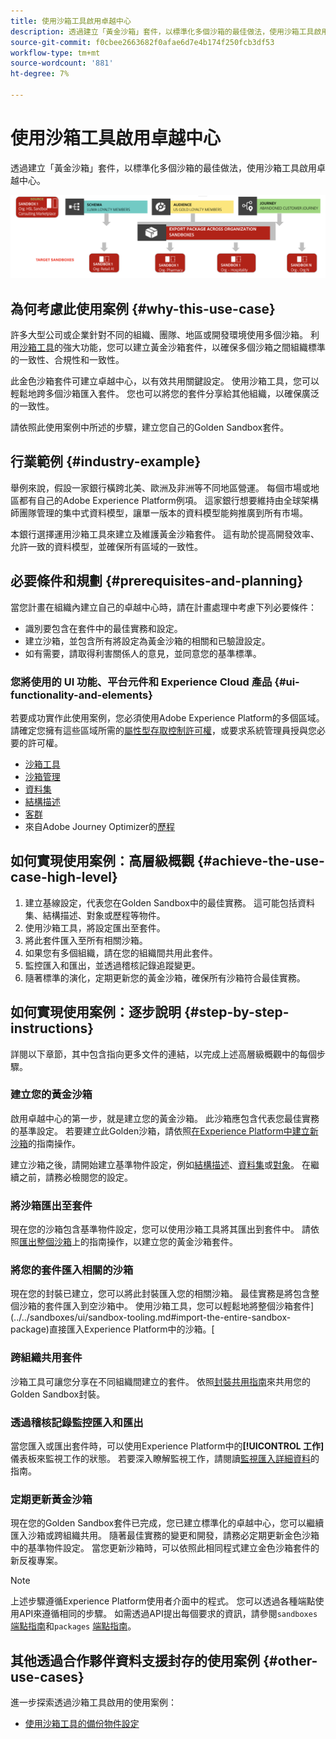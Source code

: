 ```yaml
---
title: 使用沙箱工具啟用卓越中心
description: 透過建立「黃金沙箱」套件，以標準化多個沙箱的最佳做法，使用沙箱工具啟用卓越中心。
source-git-commit: f0cbee2663682f0afae6d7e4b174f250fcb3df53
workflow-type: tm+mt
source-wordcount: '881'
ht-degree: 7%

---
```


# 使用沙箱工具啟用卓越中心

透過建立「黃金沙箱」套件，以標準化多個沙箱的最佳做法，使用沙箱工具啟用卓越中心。

![跨不同組織匯出套件的概觀](../images/use-cases/packages-across-orgs.png)

## 為何考慮此使用案例 {#why-this-use-case}

許多大型公司或企業針對不同的組織、團隊、地區或開發環境使用多個沙箱。 利用[沙箱工具](../ui/sandbox-tooling.md)的強大功能，您可以建立黃金沙箱套件，以確保多個沙箱之間組織標準的一致性、合規性和一致性。

此金色沙箱套件可建立卓越中心，以有效共用關鍵設定。 使用沙箱工具，您可以輕鬆地跨多個沙箱匯入套件。 您也可以將您的套件分享給其他組織，以確保廣泛的一致性。

請依照此使用案例中所述的步驟，建立您自己的Golden Sandbox套件。

## 行業範例 {#industry-example}

舉例來說，假設一家銀行橫跨北美、歐洲及非洲等不同地區營運。 每個市場或地區都有自己的Adobe Experience Platform例項。 這家銀行想要維持由全球架構師團隊管理的集中式資料模型，讓單一版本的資料模型能夠推廣到所有市場。

本銀行選擇運用沙箱工具來建立及維護黃金沙箱套件。 這有助於提高開發效率、允許一致的資料模型，並確保所有區域的一致性。

## 必要條件和規劃 {#prerequisites-and-planning}

當您計畫在組織內建立自己的卓越中心時，請在計畫處理中考慮下列必要條件：

- 識別要包含在套件中的最佳實務和設定。
- 建立沙箱，並包含所有將設定為黃金沙箱的相關和已驗證設定。
- 如有需要，請取得利害關係人的意見，並同意您的基準標準。

### 您將使用的 UI 功能、平台元件和 Experience Cloud 產品 {#ui-functionality-and-elements}

若要成功實作此使用案例，您必須使用Adobe Experience Platform的多個區域。 請確定您擁有這些區域所需的[屬性型存取控制許可權](../../access-control/abac/overview.md)，或要求系統管理員授與您必要的許可權。

- [沙箱工具](../ui/sandbox-tooling.md)
- [沙箱管理](../ui/user-guide.md)
- [資料集](../../catalog/datasets/overview.md)
- [結構描述](../../xdm//home.md)
- [客群](../../segmentation/home.md)
- 來自Adobe Journey Optimizer的[歷程](https://experienceleague.adobe.com/en/docs/journey-optimizer/using/orchestrate-journeys/journey)

## 如何實現使用案例：高層級概觀 {#achieve-the-use-case-high-level}

1. 建立基線設定，代表您在Golden Sandbox中的最佳實務。 這可能包括資料集、結構描述、對象或歷程等物件。
2. 使用沙箱工具，將設定匯出至套件。
3. 將此套件匯入至所有相關沙箱。
4. 如果您有多個組織，請在您的組織間共用此套件。
5. 監控匯入和匯出，並透過稽核記錄追蹤變更。
6. 隨著標準的演化，定期更新您的黃金沙箱，確保所有沙箱符合最佳實務。

## 如何實現使用案例：逐步說明 {#step-by-step-instructions}

詳閱以下章節，其中包含指向更多文件的連結，以完成上述高層級概觀中的每個步驟。

### 建立您的黃金沙箱

啟用卓越中心的第一步，就是建立您的黃金沙箱。 此沙箱應包含代表您最佳實務的基準設定。 若要建立此Golden沙箱，請依照[在Experience Platform中建立新沙箱](../ui/user-guide.md#create-a-new-sandbox)的指南操作。

建立沙箱之後，請開始建立基準物件設定，例如[結構描述](../../xdm/ui/resources/schemas.md#create-a-new-schema)、[資料集](../../catalog/datasets/user-guide.md#create-a-dataset)或[對象](../../segmentation/ui/segment-builder.md)。 在繼續之前，請務必檢閱您的設定。

### 將沙箱匯出至套件

現在您的沙箱包含基準物件設定，您可以使用沙箱工具將其匯出到套件中。 請依照[匯出整個沙箱](../ui/sandbox-tooling.md#export-an-entire-sandbox)上的指南操作，以建立您的黃金沙箱套件。

### 將您的套件匯入相關的沙箱

現在您的封裝已建立，您可以將此封裝匯入您的相關沙箱。 最佳實務是將包含整個沙箱的套件匯入到空沙箱中。 使用沙箱工具，您可以輕鬆地將整個沙箱套件](../../sandboxes/ui/sandbox-tooling.md#import-the-entire-sandbox-package)直接匯入Experience Platform中的沙箱。[

### 跨組織共用套件

沙箱工具可讓您分享在不同組織間建立的套件。 依照[封裝共用指南](../../sandboxes/ui/sharing-packages-across-orgs.md)來共用您的Golden Sandbox封裝。

### 透過稽核記錄監控匯入和匯出

當您匯入或匯出套件時，可以使用Experience Platform中的&#x200B;**[!UICONTROL 工作]**&#x200B;儀表板來監視工作的狀態。 若要深入瞭解監視工作，請閱讀[監視匯入詳細資料](../../sandboxes/ui/sandbox-tooling.md#monitor-import-details)的指南。

### 定期更新黃金沙箱

現在您的Golden Sandbox套件已完成，您已建立標準化的卓越中心，您可以繼續匯入沙箱或跨組織共用。 隨著最佳實務的變更和開發，請務必定期更新金色沙箱中的基準物件設定。 當您更新沙箱時，可以依照此相同程式建立金色沙箱套件的新反複專案。

>[!NOTE]
>
> 上述步驟遵循Experience Platform使用者介面中的程式。 您可以透過各種端點使用API來遵循相同的步驟。 如需透過API提出每個要求的資訊，請參閱`sandboxes` [端點指南](https://experienceleague.adobe.com/en/docs/experience-platform/sandbox/api/sandboxes#create)和`packages` [端點指南](https://experienceleague.adobe.com/en/docs/experience-platform/sandbox/sandbox-tooling-api/packages)。

## 其他透過合作夥伴資料支援封存的使用案例 {#other-use-cases}

進一步探索透過沙箱工具啟用的使用案例：

- [使用沙箱工具的備份物件設定](./backup-object-configuration.md)
